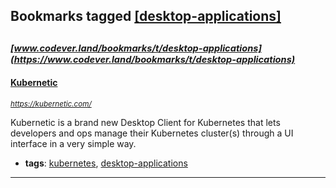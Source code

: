 ## Bookmarks tagged [[desktop-applications]](https://www.codever.land/search?q=[desktop-applications])

_<sup><sup>[www.codever.land/bookmarks/t/desktop-applications](https://www.codever.land/bookmarks/t/desktop-applications)</sup></sup>_
---
#### [Kubernetic](https://kubernetic.com/)
_<sup>https://kubernetic.com/</sup>_

Kubernetic is a brand new Desktop Client for Kubernetes that lets developers and ops manage their Kubernetes cluster(s) through a UI interface in a very simple way.
* **tags**: [kubernetes](../tagged/kubernetes.md), [desktop-applications](../tagged/desktop-applications.md)
---
